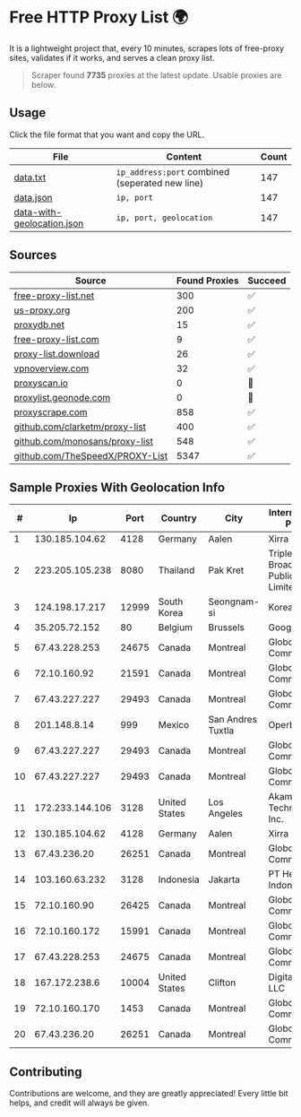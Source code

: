 
# Free HTTP Proxy List 🌍

It is a lightweight project that, every 10 minutes, scrapes lots of free-proxy sites, validates if it works, and serves a clean proxy list.


> Scraper found **7735** proxies at the latest update. Usable proxies are below.

## Usage

Click the file format that you want and copy the URL.


|File|Content|Count|
|----|-------|-----|
|[data.txt](https://raw.githubusercontent.com/themiralay/Proxy-List-World/master/data.txt)|`ip_address:port` combined (seperated new line)|147|
|[data.json](https://raw.githubusercontent.com/themiralay/Proxy-List-World/master/data.json)|`ip, port`|147|
|[data-with-geolocation.json](https://raw.githubusercontent.com/themiralay/Proxy-List-World/master/data-with-geolocation.json)|`ip, port, geolocation`|147|

## Sources

|Source|Found Proxies|Succeed|
|------|-------------|-------|
|[free-proxy-list.net](https://free-proxy-list.net)|300|✅|
|[us-proxy.org](https://www.us-proxy.org)|200|✅|
|[proxydb.net](http://proxydb.net)|15|✅|
|[free-proxy-list.com](https://free-proxy-list.com/?page=&port=&type%5B%5D=http&type%5B%5D=https&up_time=0&search=Search)|9|✅|
|[proxy-list.download](https://www.proxy-list.download/HTTP)|26|✅|
|[vpnoverview.com](https://vpnoverview.com/privacy/anonymous-browsing/free-proxy-servers)|32|✅|
|[proxyscan.io](https://www.proxyscan.io)|0|🚫|
|[proxylist.geonode.com](https://proxylist.geonode.com/api/proxy-list?limit=300&page=1&sort_by=lastChecked&sort_type=desc&protocols=http,https)|0|🚫|
|[proxyscrape.com](https://api.proxyscrape.com/v2/?request=displayproxies&protocol=http&timeout=10000&country=all&ssl=all&anonymity=all)|858|✅|
|[github.com/clarketm/proxy-list](https://raw.githubusercontent.com/clarketm/proxy-list/master/proxy-list-raw.txt)|400|✅|
|[github.com/monosans/proxy-list](https://raw.githubusercontent.com/monosans/proxy-list/main/proxies/http.txt)|548|✅|
|[github.com/TheSpeedX/PROXY-List](https://raw.githubusercontent.com/TheSpeedX/PROXY-List/master/http.txt)|5347|✅|


## Sample Proxies With Geolocation Info

|#|Ip|Port|Country|City|Internet Service Provider|
|-|--|----|-------|----|-------------------------|
|1|130.185.104.62|4128|Germany|Aalen|Xirra GmbH|
|2|223.205.105.238|8080|Thailand|Pak Kret|Triple T Broadband Public Company Limited|
|3|124.198.17.217|12999|South Korea|Seongnam-si|Korea Telecom|
|4|35.205.72.152|80|Belgium|Brussels|Google LLC|
|5|67.43.228.253|24675|Canada|Montreal|GloboTech Communications|
|6|72.10.160.92|21591|Canada|Montreal|GloboTech Communications|
|7|67.43.227.227|29493|Canada|Montreal|GloboTech Communications|
|8|201.148.8.14|999|Mexico|San Andres Tuxtla|Operbes|
|9|67.43.227.227|29493|Canada|Montreal|GloboTech Communications|
|10|67.43.227.227|29493|Canada|Montreal|GloboTech Communications|
|11|172.233.144.106|3128|United States|Los Angeles|Akamai Technologies, Inc.|
|12|130.185.104.62|4128|Germany|Aalen|Xirra GmbH|
|13|67.43.236.20|26251|Canada|Montreal|GloboTech Communications|
|14|103.160.63.232|3128|Indonesia|Jakarta|PT Herza Digital Indonesia|
|15|72.10.160.90|26425|Canada|Montreal|GloboTech Communications|
|16|72.10.160.172|15991|Canada|Montreal|GloboTech Communications|
|17|67.43.228.253|24675|Canada|Montreal|GloboTech Communications|
|18|167.172.238.6|10004|United States|Clifton|DigitalOcean, LLC|
|19|72.10.160.170|1453|Canada|Montreal|GloboTech Communications|
|20|67.43.236.20|26251|Canada|Montreal|GloboTech Communications|



## Contributing

Contributions are welcome, and they are greatly appreciated! Every
little bit helps, and credit will always be given.

